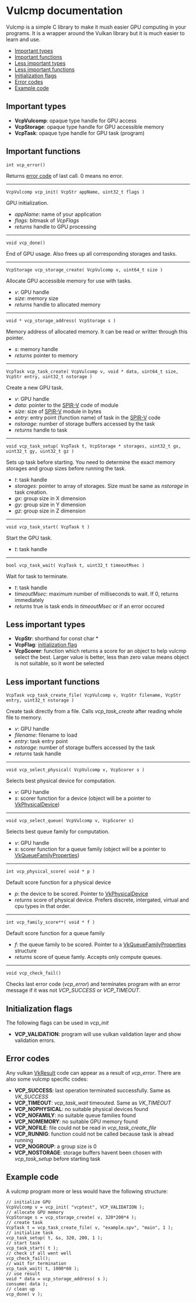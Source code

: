 # Vulcmp documentation

Vulcmp is a simple C library to make it mush easier GPU computing in your programs. 
It is a wrapper around the Vulkan library but it is much easier to learn and use.

- [Important types](#important-types)
- [Important functions](#important-functions)
- [Less important types](#less-important-types)
- [Less important functions](#less-important-functions)
- [Initialization flags](#initialization-flags)
- [Error codes](#error-codes)
- [Example code](#example-code)

## Important types

- **VcpVulcomp**: opaque type handle for GPU access
- **VcpStorage**: opaque type handle for GPU accessible memory
- **VcpTask**: opaque type handle for GPU task (program)

## Important functions

    int vcp_error()
Returns [error code](#error-codes) of last call. 0 means no error.

---
    VcpVulcomp vcp_init( VcpStr appName, uint32_t flags )
GPU initialization.
- *appName*: name of your application
- *flags*: bitmask of *VcpFlags*
- *returns* handle to GPU processing

---
    void vcp_done()
End of GPU usage. Also frees up all corresponding storages and tasks.

---
    VcpStorage vcp_storage_create( VcpVulcomp v, uint64_t size )
Allocate GPU accessible memory for use with tasks.
- *v*: GPU handle
- *size*: memory size
- *returns* handle to allocated memory

---
    void * vcp_storage_address( VcpStorage s )
Memory address of allocated memory. It can be read or writter through this pointer.
- *s*: memory handle
- *returns* pointer to memory

---
    VcpTask vcp_task_create( VcpVulcomp v, void * data, uint64_t size, VcpStr entry, uint32_t nstorage )
Create a new GPU task.
- *v*: GPU handle
- *data*: pointer to the [SPIR-V](https://registry.khronos.org/SPIR-V/specs/unified1/SPIRV.html) code of module
- *size*: size of [SPIR-V](https://registry.khronos.org/SPIR-V/specs/unified1/SPIRV.html) module in bytes
- *entry*: entry point (function name) of task in the [SPIR-V](https://registry.khronos.org/SPIR-V/specs/unified1/SPIRV.html) code
- *nstorage*: number of storage buffers accessed by the task
- *returns* handle to task

---
    void vcp_task_setup( VcpTask t, VcpStorage * storages, uint32_t gx, uint32_t gy, uint32_t gz )
Sets up task before starting. You need to determine the exact memory storages and group sizes before running the task.
- *t*: task handle
- *storages*: pointer to array of storages. Size must be same as *nstorage* in task creation.
- *gx*: group size in X dimension
- *gy*: group size in Y dimension
- *gz*: group size in Z dimension

---
    void vcp_task_start( VcpTask t )
Start the GPU task.
- *t*: task handle

---
    bool vcp_task_wait( VcpTask t, uint32_t timeoutMsec )
Wait for task to terminate.
- *t*: task handle
- *timeoutMsec*: maximum number of milliseconds to wait. If 0, returns immediately
- *returns* true is task ends in *timeoutMsec* or if an error occured

## Less important types

- **VcpStr**: shorthand for const char *
- **VcpFlag**: [initialization flag](#initialization-flags)
- **VcpScorer**: function which returns a score for an object to help vulcmp select the best. 
 Larger value is better, less than zero value means object is not suitable, so it wont be selected

## Less important functions

    VcpTask vcp_task_create_file( VcpVulcomp v, VcpStr filename, VcpStr entry, uint32_t nstorage )
Create task directly from a file. Calls *vcp_task_create* after reading whole file to memory.
- *v*: GPU handle
- *filename*: filename to load
- *entry*: task entry point
- *nstorage*: number of storage buffers accessed by the task
- *returns* task handle

---
    void vcp_select_physical( VcpVulcomp v, VcpScorer s )
Selects best physical device for computation.
- *v*: GPU handle
- *s*: scorer function for a device (object will be a pointer to [VkPhysicalDevice](https://registry.khronos.org/vulkan/specs/1.3-extensions/man/html/VkPhysicalDevice.html))

---
    void vcp_select_queue( VcpVulcomp v, VcpScorer s)
Selects best queue family for computation.
- *v*: GPU handle
- *s*: scorer function for a queue family (object will be a pointer to [VkQueueFamilyProperties](https://registry.khronos.org/vulkan/specs/1.3-extensions/man/html/VkQueueFamilyProperties.html))

---
    int vcp_physical_score( void * p )
Default score function for a physical device
- *p*: the device to be scored. Pointer to [VkPhysicalDevice](https://registry.khronos.org/vulkan/specs/1.3-extensions/man/html/VkPhysicalDevice.html)
- *returns* score of physical device. Prefers discrete, intergated, virtual and cpu types in that order.

---
    int vcp_family_score**( void * f )
Default score function for a queue family
- *f*: the queue family to be scored. Pointer to a [VkQueueFamilyProperties](https://registry.khronos.org/vulkan/specs/1.3-extensions/man/html/VkQueueFamilyProperties.html) structure
- *returns* score of queue famly. Accepts only compute queues.

---
    void vcp_check_fail()
Checks last error code (*vcp_error*) and terminates program with an error message if it was not *VCP_SUCCESS* or *VCP_TIMEOUT*.

## Initialization flags

The following flags can be used in *vcp_init*

- **VCP_VALIDATION**: program will use vulkan validation layer and show validation errors.

## Error codes

Any vulkan [VkResult](https://registry.khronos.org/vulkan/specs/1.3-extensions/man/html/VkResult.html) code can appear as a result of *vcp_error*. There are also some vulcmp specific codes:

- **VCP_SUCCESS**: last operation terminated successfully. Same as *VK_SUCCESS*
- **VCP_TIMEOUT**: *vcp_task_wait* timeouted. Same as *VK_TIMEOUT*
- **VCP_NOPHYSICAL**: no suitable physical devices found
- **VCP_NOFAMILY**: no suitable queue families found
- **VCP_NOMEMORY**: no suitable GPU memory found
- **VCP_NOFILE**: file could not be read in *vcp_task_create_file*
- **VCP_RUNNIG**: function could not be called because task is alread running
- **VCP_NOGROUP**: a group size is 0
- **VCP_NOSTORAGE**: storage buffers havent been chosen with *vcp_task_setup* before starting task

## Example code
   
A vulcmp program more or less would have the following structure:

    // initialize GPU
    VcpVulcomp v = vcp_init( "vcptest", VCP_VALIDATION );
    // allocate GPU memory
    VcpStorage s = vcp_storage_create( v, 320*200*4 );
    // create task
    VcpTask t = vcp_task_create_file( v, "example.spv", "main", 1 );
    // initialize task
    vcp_task_setup( t, &s, 320, 200, 1 );
    // start task
    vcp_task_start( t );
    // check if all went well
    vcp_check_fail();
    // wait for termination
    vcp_task_wait( t, 1000*60 );
    // use result
    void * data = vcp_storage_address( s );
    consume( data );
    // clean up
    vcp_done( v );
    

